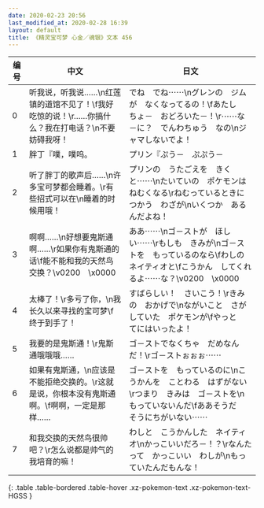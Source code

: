 ```yaml
---
date: 2020-02-23 20:56
last_modified_at: 2020-02-28 16:39
layout: default
title: 《精灵宝可梦 心金／魂银》文本 456
---
```

| 编号 | 中文 | 日文 |
| ---- | ---- | ---- |
| 0 | 听我说，听我说……\n红莲镇的道馆不见了！\f我好吃惊的说！\r……你搞什么？我在打电话？\n不要妨碍我呀！ | でね　でね⋯⋯\nグレンの　ジムが　なくなってるの！\fあたし　ちょ－　おどろいた－！\r⋯⋯な－に？　でんわちゅう　なの\nジャマしないでよ！ |
| 1 | 胖丁『噗，噗呜。 | プリン『ぷう－　ぷぷう－ |
| 2 | 听了胖丁的歌声后……\n许多宝可梦都会睡着。\r有些招式可以在\n睡着的时候用哦！ | プリンの　うたごえを　きくと⋯⋯\nたいていの　ポケモンは　ねむくなる\rねむっているときに　つかう　わざが\nいくつか　あるんだよね！ |
| 3 | 啊啊……\n好想要鬼斯通啊……\r如果你有鬼斯通的话\f能不能和我的天然鸟交换？\v0200　\x0000 | ああ⋯⋯\nゴ－ストが　ほしい⋯⋯\rもしも　きみが\nゴ－ストを　もっているのなら\fわしの　ネイティオと\fこうかん　してくれるよ⋯⋯な？\v0200　\x0000 |
| 4 | 太棒了！\r多亏了你，\n我长久以来寻找的宝可梦\f终于到手了！ | すばらしい！　さいこう！\rきみの　おかげで\nながいこと　さがしていた　ポケモンが\fやっと　てにはいったよ！ |
| 5 | 我要的是鬼斯通！\r鬼斯通哦哦哦…… | ゴ－ストでなくちゃ　だめなんだ！\rゴ－ストぉぉぉ⋯⋯ |
| 6 | 如果有鬼斯通，\n应该是不能拒绝交换的。\r这就是说，你根本没有鬼斯通啊。\f啊啊，一定是那样…… | ゴ－ストを　もっているのに\nこうかんを　ことわる　はずがない\rつまり　きみは　ゴ－ストを\nもっていないんだ\fああそうだ　そうにちがいない⋯⋯ |
| 7 | 和我交换的天然鸟很帅吧？\r怎么说都是帅气的我培育的嘛！ | わしと　こうかんした　ネイティオ\nかっこいいだろ－！？\rなんたって　かっこいい　わしが\nもっていたんだもんな！ |
{: .table .table-bordered .table-hover .xz-pokemon-text .xz-pokemon-text-HGSS }